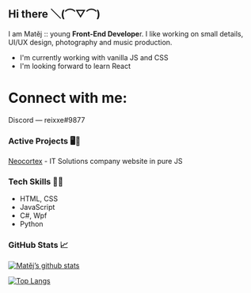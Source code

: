 ## Hi there ＼(⌒▽⌒)
I am Matěj :: young **Front-End Develope**r. I like working on small details, UI/UX design, photography and music production.
- I'm currently working with vanilla JS and CSS
- I'm looking forward to learn React

# Connect with me:
Discord — reixxe#9877

### Active Projects 🖥️🧾
[Neocortex](https://github.com/mateyy11/neocortex-web) - IT Solutions company website in pure JS

### Tech Skills 👨‍💻
- HTML, CSS
- JavaScript
- C#, Wpf
- Python

### GitHub Stats 📈
[![Matěj’s github stats](https://github-readme-stats.vercel.app/api?username=mateyy11)](https://https://github.com/mateyy11)

[![Top Langs](https://github-readme-stats.vercel.app/api/top-langs/?username=mateyy11&layout=compact)](https://https://github.com/mateyy11)
